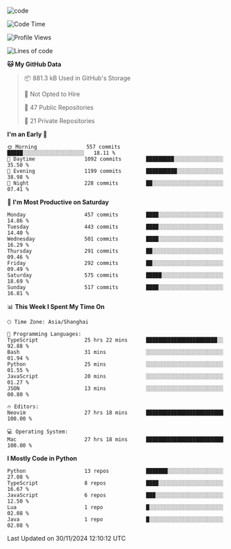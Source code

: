 
<!--
**liuyaanng/liuyaanng** is a ✨ _special_ ✨ repository because its `README.md` (this file) appears on your GitHub profile.

Here are some ideas to get you started:

- 🔭 I’m currently working on ...
- 🌱 I’m currently learning ...
- 👯 I’m looking to collaborate on ...
- 🤔 I’m looking for help with ...
- 💬 Ask me about ...
- 📫 How to reach me: ...
- 😄 Pronouns: ...
- ⚡ Fun fact: ...
-->


![code](https://cdn.jsdelivr.net/gh/liuyaanng/liuyaanng@1.0/code.gif) 

<!--START_SECTION:waka-->
![Code Time](http://img.shields.io/badge/Code%20Time-1%2C088%20hrs%2037%20mins-blue)

![Profile Views](http://img.shields.io/badge/Profile%20Views-0-blue)

![Lines of code](https://img.shields.io/badge/From%20Hello%20World%20I%27ve%20Written-14.9%20million%20lines%20of%20code-blue)

**🐱 My GitHub Data** 

> 📦 881.3 kB Used in GitHub's Storage 
 > 
> 🚫 Not Opted to Hire
 > 
> 📜 47 Public Repositories 
 > 
> 🔑 21 Private Repositories 
 > 
**I'm an Early 🐤** 

```text
🌞 Morning                557 commits         █████░░░░░░░░░░░░░░░░░░░░   18.11 % 
🌆 Daytime                1092 commits        █████████░░░░░░░░░░░░░░░░   35.50 % 
🌃 Evening                1199 commits        ██████████░░░░░░░░░░░░░░░   38.98 % 
🌙 Night                  228 commits         ██░░░░░░░░░░░░░░░░░░░░░░░   07.41 % 
```
📅 **I'm Most Productive on Saturday** 

```text
Monday                   457 commits         ████░░░░░░░░░░░░░░░░░░░░░   14.86 % 
Tuesday                  443 commits         ████░░░░░░░░░░░░░░░░░░░░░   14.40 % 
Wednesday                501 commits         ████░░░░░░░░░░░░░░░░░░░░░   16.29 % 
Thursday                 291 commits         ██░░░░░░░░░░░░░░░░░░░░░░░   09.46 % 
Friday                   292 commits         ██░░░░░░░░░░░░░░░░░░░░░░░   09.49 % 
Saturday                 575 commits         █████░░░░░░░░░░░░░░░░░░░░   18.69 % 
Sunday                   517 commits         ████░░░░░░░░░░░░░░░░░░░░░   16.81 % 
```


📊 **This Week I Spent My Time On** 

```text
🕑︎ Time Zone: Asia/Shanghai

💬 Programming Languages: 
TypeScript               25 hrs 22 mins      ███████████████████████░░   92.88 % 
Bash                     31 mins             ░░░░░░░░░░░░░░░░░░░░░░░░░   01.94 % 
Python                   25 mins             ░░░░░░░░░░░░░░░░░░░░░░░░░   01.55 % 
JavaScript               20 mins             ░░░░░░░░░░░░░░░░░░░░░░░░░   01.27 % 
JSON                     13 mins             ░░░░░░░░░░░░░░░░░░░░░░░░░   00.80 % 

🔥 Editors: 
Neovim                   27 hrs 18 mins      █████████████████████████   100.00 % 

💻 Operating System: 
Mac                      27 hrs 18 mins      █████████████████████████   100.00 % 
```

**I Mostly Code in Python** 

```text
Python                   13 repos            ███████░░░░░░░░░░░░░░░░░░   27.08 % 
TypeScript               8 repos             ████░░░░░░░░░░░░░░░░░░░░░   16.67 % 
JavaScript               6 repos             ███░░░░░░░░░░░░░░░░░░░░░░   12.50 % 
Lua                      1 repo              █░░░░░░░░░░░░░░░░░░░░░░░░   02.08 % 
Java                     1 repo              █░░░░░░░░░░░░░░░░░░░░░░░░   02.08 % 
```




 Last Updated on 30/11/2024 12:10:12 UTC
<!--END_SECTION:waka-->

